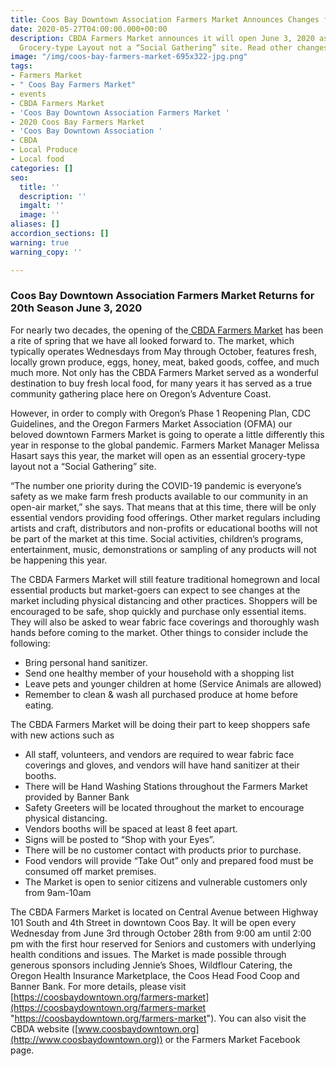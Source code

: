```yaml
---
title: Coos Bay Downtown Association Farmers Market Announces Changes for 2020
date: 2020-05-27T04:00:00.000+00:00
description: CBDA Farmers Market announces it will open June 3, 2020 as an Essential
  Grocery-type Layout not a “Social Gathering” site. Read other changes can be expected
image: "/img/coos-bay-farmers-market-695x322-jpg.png"
tags:
- Farmers Market
- " Coos Bay Farmers Market"
- events
- CBDA Farmers Market
- 'Coos Bay Downtown Association Farmers Market '
- 2020 Coos Bay Farmers Market
- 'Coos Bay Downtown Association '
- CBDA
- Local Produce
- Local food
categories: []
seo:
  title: ''
  description: ''
  imgalt: ''
  image: ''
aliases: []
accordion_sections: []
warning: true
warning_copy: ''

---
```

### Coos Bay Downtown Association Farmers Market Returns for 20th Season June 3, 2020

For nearly two decades, the opening of the[ CBDA Farmers Market](https://coosbaydowntown.org/farmers-market/) has been a rite of spring that we have all looked forward to. The market, which typically operates Wednesdays from May through October, features fresh, locally grown produce, eggs, honey, meat, baked goods, coffee, and much much more. Not only has the CBDA Farmers Market served as a wonderful destination to buy fresh local food, for many years it has served as a true community gathering place here on Oregon’s Adventure Coast.

However, in order to comply with Oregon’s Phase 1 Reopening Plan, CDC Guidelines, and the Oregon Farmers Market Association (OFMA) our beloved downtown Farmers Market is going to operate a little differently this year in response to the global pandemic. Farmers Market Manager Melissa Hasart says this year, the market will open as an essential grocery-type layout not a “Social Gathering” site.

“The number one priority during the COVID-19 pandemic is everyone’s safety as we make farm fresh products available to our community in an open-air market,” she says. That means that at this time, there will be only essential vendors providing food offerings. Other market regulars including artists and craft, distributors and non-profits or educational booths will not be part of the market at this time. Social activities, children’s programs, entertainment, music, demonstrations or sampling of any products will not be happening this year.

The CBDA Farmers Market will still feature traditional homegrown and local essential products but market-goers can expect to see changes at the market including physical distancing and other practices. Shoppers will be encouraged to be safe, shop quickly and purchase only essential items. They will also be asked to wear fabric face coverings and thoroughly wash hands before coming to the market. Other things to consider include the following:

* Bring personal hand sanitizer.
* Send one healthy member of your household with a shopping list
* Leave pets and younger children at home (Service Animals are allowed)
* Remember to clean & wash all purchased produce at home before eating.

The CBDA Farmers Market will be doing their part to keep shoppers safe with new actions such as

* All staff, volunteers, and vendors are required to wear fabric face coverings and gloves, and vendors will have hand sanitizer at their booths.
* There will be Hand Washing Stations throughout the Farmers Market provided by Banner Bank
* Safety Greeters will be located throughout the market to encourage physical distancing.
* Vendors booths will be spaced at least 8 feet apart.
* Signs will be posted to “Shop with your Eyes”.
* There will be no customer contact with products prior to purchase.
* Food vendors will provide “Take Out” only and prepared food must be consumed off market premises.
* The Market is open to senior citizens and vulnerable customers only from 9am-10am

The CBDA Farmers Market is located on Central Avenue between Highway 101 South and 4th Street in downtown Coos Bay. It will be open every Wednesday from June 3rd through October 28th from 9:00 am until 2:00 pm with the first hour reserved for Seniors and customers with underlying health conditions and issues. The Market is made possible through generous sponsors including Jennie’s Shoes, Wildflour Catering, the Oregon Health Insurance Marketplace, the Coos Head Food Coop and Banner Bank. For more details, please visit [https://coosbaydowntown.org/farmers-market](https://coosbaydowntown.org/farmers-market "https://coosbaydowntown.org/farmers-market"). You can also visit the CBDA website ([www.coosbaydowntown.org](http://www.coosbaydowntown.org)) or the Farmers Market Facebook page.